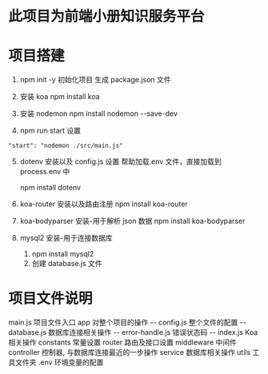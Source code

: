 # 此项目为前端小册知识服务平台

# 项目搭建

1. npm init -y
   初始化项目
   生成 package.json 文件

2. 安装 koa
   npm install koa

3. 安装 nodemon
   npm install nodemon --save-dev

4. npm run start 设置

```
"start": "nodemon ./src/main.js"
```

5. dotenv 安装以及 config.js 设置
   帮助加载.env 文件，直接加载到 process.env 中

   npm install dotenv

6. koa-router 安装以及路由注册
   npm install koa-router

7. koa-bodyparser 安装-用于解析 json 数据
   npm install koa-bodyparser

8. mysql2 安装-用于连接数据库
   1. npm install mysql2
   2. 创建 database.js 文件

# 项目文件说明

main.js 项目文件入口
app 对整个项目的操作
-- config.js 整个文件的配置
-- database.js 数据库连接相关操作
-- error-handle.js 错误状态码
-- index.js Koa 相关操作
constants 常量设置
router 路由及接口设置
middleware 中间件
controller 控制器, 与数据库连接最近的一步操作
service 数据库相关操作
utils 工具文件夹
.env 环境变量的配置
